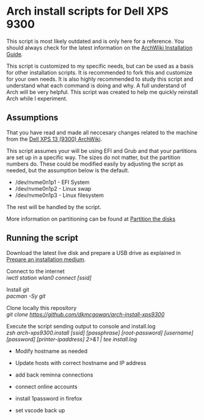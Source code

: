 # Arch install scripts for Dell XPS 9300

This script is most likely outdated and is only here for a reference. You should always check for the latest information on the [ArchWiki Installation Guide](https://wiki.archlinux.org/index.php/installation_guide).

This script is customized to my specific needs, but can be used as a basis for other installation scripts.  It is recommended to fork this and customize for your own needs. It is also highly recommended to study this script and understand what each command is doing and why.  A full understand of Arch will be very helpful. This script was created to help me quickly reinstall Arch while I experiment.

## Assumptions

That you have read and made all neccesary changes related to the machine from the [Dell XPS 13 (9300) ArchWiki](https://wiki.archlinux.org/index.php/Dell_XPS_13_(9300)).

This script assumes your will be using EFI and Grub and that your partitions are set up in a specific way.  The sizes do not matter, but the partition numbers do.  These could be modified easily by adjusting the script as needed, but the assumption below is the default.

* /dev/nvme0n1p1 - EFI System
* /dev/nvme0n1p2 - Linux swap
* /dev/nvme0n1p3 - Linux filesystem

The rest will be handled by the script.

More information on partitioning can be found at [Partition the disks](https://wiki.archlinux.org/index.php/installation_guide#Partition_the_disks)

## Running the script

Download the latest live disk and prepare a USB drive as explained in [Prepare an installation medium](https://wiki.archlinux.org/index.php/installation_guide#Prepare_an_installation_medium).

Connect to the internet  
*iwctl station wlan0 connect [ssid]*  
  
Install git  
*pacman -Sy git*  
  
Clone locally this repository  
*git clone https://github.com/dkmcgowan/arch-install-xps9300*  
  
Execute the script sending output to console and install.log  
*zsh arch-xps9300.install [ssid] [passphrase] [root-password] [username] [password] [printer-ipaddress] 2>&1 | tee install.log*  


- Modify hostname as needed
- Update hosts with correct hostname and IP address

- add back reminna connections
- connect online accounts
- install 1password in firefox
- set vscode back up

